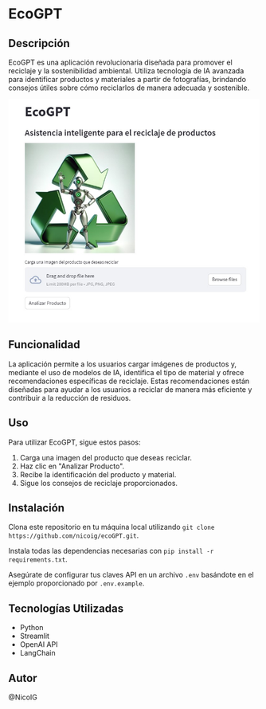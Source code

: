 # EcoGPT

## Descripción
EcoGPT es una aplicación revolucionaria diseñada para promover el reciclaje y la sostenibilidad ambiental. Utiliza tecnología de IA avanzada para identificar productos y materiales a partir de fotografías, brindando consejos útiles sobre cómo reciclarlos de manera adecuada y sostenible.

![EcoGPT App Screenshot](img/app.jpg)

## Funcionalidad
La aplicación permite a los usuarios cargar imágenes de productos y, mediante el uso de modelos de IA, identifica el tipo de material y ofrece recomendaciones específicas de reciclaje. Estas recomendaciones están diseñadas para ayudar a los usuarios a reciclar de manera más eficiente y contribuir a la reducción de residuos.

## Uso
Para utilizar EcoGPT, sigue estos pasos:
1. Carga una imagen del producto que deseas reciclar.
2. Haz clic en "Analizar Producto".
3. Recibe la identificación del producto y material.
4. Sigue los consejos de reciclaje proporcionados.

## Instalación
Clona este repositorio en tu máquina local utilizando `git clone https://github.com/nicoig/ecoGPT.git`.

Instala todas las dependencias necesarias con `pip install -r requirements.txt`.

Asegúrate de configurar tus claves API en un archivo `.env` basándote en el ejemplo proporcionado por `.env.example`.

## Tecnologías Utilizadas
- Python
- Streamlit
- OpenAI API
- LangChain


## Autor
@NicoIG
